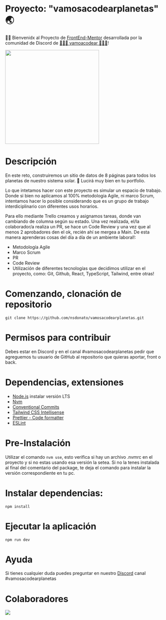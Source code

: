 # Proyecto: "vamosacodearplanetas" 🌏

👋🏻 Bienvenidx al Proyecto de [FrontEnd-Mentor](https://www.frontendmentor.io/challenges/planets-fact-site-gazqN8w_f) desarrollada por la comunidad de Discord de [👩🏻‍💻 vamoacodear 👩🏻‍💻](https://www.twitch.tv/vamoacodear)!

<div>
  <img src="https://pbs.twimg.com/media/Fac59QLaAAItkK7?format=jpg&name=large" height="300" />
</div>


# Descripción

En este reto, construiremos un sitio de datos de 8 páginas para todos los planetas de nuestro sistema solar. 🎨 Lucirá muy bien en tu portfolio.

Lo que intetamos hacer con este proyecto es simular un espacio de trabajo.
Donde si bien no aplicamos al 100% metodologia Agile, ni marco Scrum, intentamos hacer lo posible considerando que es un grupo de trabajo interdiciplinario con diferentes usos horarios.

Para ello mediante Trello creamos y asignamos tareas, donde van cambiando de columna según su estado. Una vez realizada, el/la colaborador/a realiza un PR, se hace un Code Review y una vez que al menos 2 aprobadores den el ok, recién ahí se mergea a Main.
De esta manera aprenderas cosas del día a día de un ambiente laboral!:

- Metodología Agile
- Marco Scrum
- PR
- Code Review
- Utilización de diferentes tecnologías que decidimos utilizar en el proyecto, como: Git, Github, React, TypeScript, Tailwind, entre otras!


# Comenzando, clonación de repositorio

```
git clone https://github.com/nsdonato/vamosacodearplanetas.git
```

# Permisos para contribuir

Debes estar en Discord y en el canal #vamosacodearplanetas pedir que agreguemos tu usuario de GitHub al repositorio que quieras aportar, front o back.

# Dependencias, extensiones

- [Node.js](https://nodejs.org/en/) instalar versión LTS
- [Nvm](https://github.com/nvm-sh/nvm#installing-and-updating)
- [Conventional Commits](https://marketplace.visualstudio.com/items?itemName=vivaxy.vscode-conventional-commits)
- [Tailwind CSS Intellisense](https://marketplace.visualstudio.com/items?itemName=bradlc.vscode-tailwindcss)
- [Prettier - Code formatter](https://marketplace.visualstudio.com/items?itemName=esbenp.prettier-vscode)
- [ESLint](https://marketplace.visualstudio.com/items?itemName=dbaeumer.vscode-eslint)

# Pre-Instalación

Utilizar el comando `nvm use`, esto verifica si hay un archivo .nvmrc en el proyecto y si no estas usando esa versión la setea. Si no la tenes instalada al final del comentario del package, te deja el comando para instalar la versión correspondiente en tu pc.


# Instalar dependencias:

```
npm install
```

# Ejecutar la aplicación

```
npm run dev
```

# Ayuda


Si tienes cualquier duda puedes preguntar en nuestro [Discord](https://discord.io/vamoacodear) canal #vamosacodearplanetas



# Colaboradores


<a href="https://github.com/nsdonato/vamosacodearplanetas/graphs/contributors">
  <img src="https://contrib.rocks/image?repo=nsdonato/vamosacodearplanetas" />
</a>
